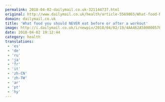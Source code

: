 ```yaml
---
permalink: 2018-04-02-dailymail.co.uk-321144737.html
original: http://www.dailymail.co.uk/health/article-5569865/What-food-NEVER-eat-workout.html?ITO=1490&ns_mchannel=rss&ns_campaign=1490
domain: dailymail.co.uk
title: 'What food you should NEVER eat before or after a workout'
image: http://i.dailymail.co.uk/i/newpix/2018/04/02/19/4AA462A500000578-0-image-a-10_1522694049335.jpg
date: 2018-04-02 19:12:44
category: health
translations: 
 - 'es'
 - 'de'
 - 'ru'
 - 'ja'
 - 'fr'
 - 'it'
 - 'zh-CN'
 - 'zh-TW'
 - 'ar'
 - 'pt'
 - 'hy'
---
```


